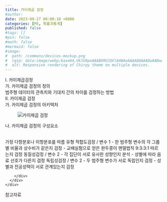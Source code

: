 ```yaml
---
title: 카이제곱 검정
#author: 
date: 2023-09-27 00:00:10 +0800
categories: [PE, 확률과통계]
published: false
#tags: []
#pin: false
#math: false
#mermaid: false
#image:
#  path: /commons/devices-mockup.png
#  lqip: data:image/webp;base64,UklGRpoAAABXRUJQVlA4WAoAAAAQAAAADwAABwAAQUxQSDIAAAARL0AmbZurmr57yyIiqE8oiG0bejIYEQTgqiDA9vqnsUSI6H+oAERp2HZ65qP/VIAWAFZQOCBCAAAA8AEAnQEqEAAIAAVAfCWkAALp8sF8rgRgAP7o9FDvMCkMde9PK7euH5M1m6VWoDXf2FkP3BqV0ZYbO6NA/VFIAAAA
#  alt: Responsive rendering of Chirpy theme on multiple devices.
---
```


<div class="post-wrap">
  <div class="para">
    <div class="para-title">
      I. 카이제곱검정
    </div>
    <div class="para-cntnt">
      <div class="para">
        <div class="para-title">
          가. 카이제곱 검정의 정의
        </div>
        <div class="para-cntnt">
            범주형 데이터의 관측치와 기대치 간의 차이를 검정하는 방법
        </div>
      </div>
    </div>
  </div>
  
  <div class="para">
    <div class="para-title">
      II. 카이제곱 검정
    </div>
    <div class="para-cntnt">
      <div class="para">
        <div class="para-title">
          가. 카이제곱 검정의 아키텍처
        </div>
        <div class="para-cntnt">
          <figure class="post-figure">
            <img src="/assets/img/posts/카이제곱-검정.png" alt="카이제곱 검정">
<!--            <figcaption>Source: Unveiling the Metaverse: Exploring Emerging Trends, Multifaceted Perspectives, and Future Challenges</figcaption>-->
          </figure>
        </div>
      </div>
      <div class="para">
        <div class="para-title">
          나. 카이제곱 검정의 구성요소
        </div>
        <div class="para-cntnt">
          <table class="post-table">
          </table>
          가정
  다항분포나 이항분포를 따름
유형
  적합도검정 / 변수 1 - 한 범주형 변수의 각 그룹별 비율과 상수비가 같은지 검정
    - 교배실험으로 얻은 완두콩이 멘델법칙 9:3:3:1 따르는지 검정
  동질성검정 / 변수 2 - 각 집단이 서로 유사한 성향인지 분석
    - 성별에 따라 음료 선호가 다른지 검정
  독립성검정 / 변수 2 - 두 범주형 변수가 서로 독립인지 검정
    - 성별과 전공성택이 서로 관계있는지 검정

        </div>
      </div>
    </div>
  </div>

  <div class="refr-wrap">
    <div class="refr-title">
        참고자료
    </div>
    <ol class="refr-list">
    <!--    <li>(나현식, 최대선) <a target="_blank" href="https://scienceon.kisti.re.kr/commons/util/originalView.do?cn=JAKO202225948430499&oCn=JAKO202225948430499&dbt=JAKO&journal=NJOU00291864">메타버스 보안 위협 요소 및 대응 방안 검토</a></li>-->
    <!--    <li>(M. Uddin, S. Manickam, H. Ullah, M. Obaidat and A. Dandoush) <a target="_blank" href="https://ieeexplore.ieee.org/abstract/document/10138386">Unveiling the Metaverse: Exploring Emerging Trends, Multifaceted Perspectives, and Future Challenges</a></li>-->
    </ol>
  </div>
</div>
